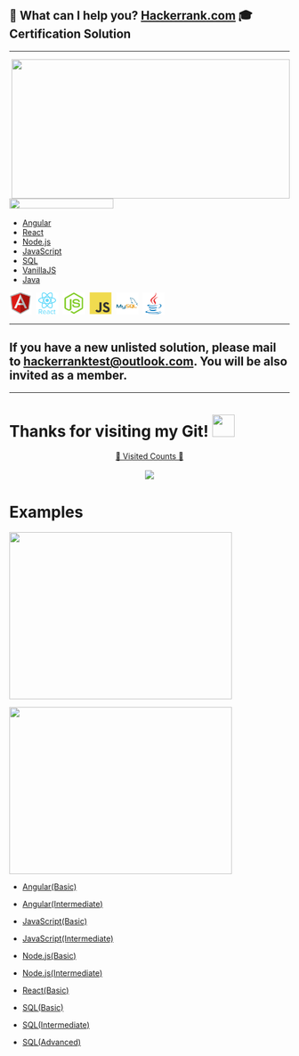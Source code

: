 ## 🤗 What can I help you? [Hackerrank.com](https://hackerrank.com) 🎓Certification Solution 

---

<p>
  <img align="right" src="https://media.giphy.com/media/dWesBcTLavkZuG35MI/giphy.gif" width="500" height="250"/>
</p>

<br/>

<img src="https://www.hackerrank.com/wp-content/uploads/2020/05/hackerrank_logo-Pride.gif" width="187" height="18"/>


- [Angular](https://github.com/hackerrank-test/hackerrank-angular-test)
- [React](https://github.com/hackerrank-test/hackerrank-react-test)
- [Node.js](https://github.com/hackerrank-test/hackerrank-nodejs-test)
- [JavaScript](https://github.com/hackerrank-test/hackerrank-javascript-test)
- [SQL](https://github.com/hackerrank-test/hackerrank-sql-test)
- [VanillaJS](https://github.com/hackerrank-test/hackerrank-vanillajs-test)
- [Java](https://github.com/hackerrank-test/hackerrank-java-test)

<div>
  <img src="https://github.com/devicons/devicon/blob/master/icons/angularjs/angularjs-original.svg" title="Angular" alt="Angular" width="40" height="40"/>&nbsp;
  <img src="https://github.com/devicons/devicon/blob/master/icons/react/react-original-wordmark.svg" title="React" alt="React" width="40" height="40"/>&nbsp;
  <img src="https://github.com/devicons/devicon/blob/master/icons/nodejs/nodejs-original.svg" title="NodeJS" alt="NodeJS" width="40" height="40"/>&nbsp;
  <img src="https://github.com/devicons/devicon/blob/master/icons/javascript/javascript-original.svg" title="JavaScript" alt="JavaScript" width="40" height="40"/>&nbsp;
  <img src="https://github.com/devicons/devicon/blob/master/icons/mysql/mysql-original-wordmark.svg" title="MySQL"  alt="MySQL" width="40" height="40"/>&nbsp;
  <img src="https://github.com/devicons/devicon/blob/master/icons/java/java-original.svg" title="Java" alt="Java" width="40" height="40"/>&nbsp;
</div>

---

## If you have a new unlisted solution, please mail to hackerranktest@outlook.com. You will be also invited as a member.

---

# Thanks for visiting my Git! <img src="https://raw.githubusercontent.com/iampavangandhi/iampavangandhi/master/gifs/Hi.gif" width="40px" height="40px">
<a target="blank" href="https://profile-counter.glitch.me/hackerranktest-solution/count.svg"><p align="center">💖 Visited Counts 💖<br><br> <img src="https://profile-counter.glitch.me/hackerranktest-solution/count.svg" /></a>

# Examples
<p>
  <img align="center" src="https://user-images.githubusercontent.com/96024117/182754962-f9aeab03-12d5-4a76-9474-4d6a3346efb3.png" width="400" height="300"/>
</p>
<p>
  <img align="center" src="https://user-images.githubusercontent.com/96024117/182754987-fb383e03-b58b-4c36-817e-4195db8c4cfe.png" width="400" height="300"/>
</p>

- [Angular(Basic)](https://www.hackerrank.com/certificates/893ea60f337e)

- [Angular(Intermediate)](https://www.hackerrank.com/certificates/0ec7983f67ef)

- [JavaScript(Basic)](https://www.hackerrank.com/certificates/bf0db16bc860)

- [JavaScript(Intermediate)](https://www.hackerrank.com/certificates/3b672b3dd40e)

- [Node.js(Basic)](https://www.hackerrank.com/certificates/d26cb3a4126e)

- [Node.js(Intermediate)](https://www.hackerrank.com/certificates/7a78fdde276b)

- [React(Basic)](https://www.hackerrank.com/certificates/7adc6fe800a2)

- [SQL(Basic)](https://www.hackerrank.com/certificates/ab6df721cf36)

- [SQL(Intermediate)](https://www.hackerrank.com/certificates/98922c52d67e)

- [SQL(Advanced)](https://www.hackerrank.com/certificates/b0088089af01)

